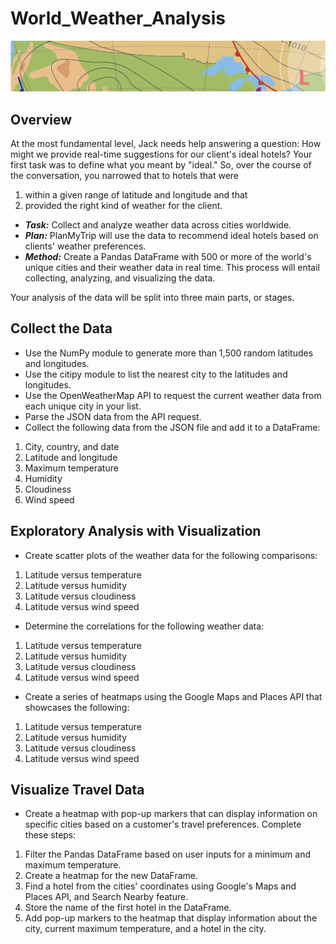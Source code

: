 # World_Weather_Analysis

![logo](analysis/module6-logo.png)

## Overview
At the most fundamental level, Jack needs help answering a question: How might we provide real-time suggestions for our client's ideal hotels? Your first task was to define what you meant by "ideal." So, over the course of the conversation, you narrowed that to 
hotels that were 
1.  within a given range of latitude and longitude and that
2.  provided the right kind of weather for the client.

* _**Task:**_ Collect and analyze weather data across cities worldwide.
* _**Plan:**_ PlanMyTrip will use the data to recommend ideal hotels based on clients' weather preferences.
* _**Method:**_ Create a Pandas DataFrame with 500 or more of the world's unique cities and their weather data in real time. This process will entail collecting, analyzing, and visualizing the data.

Your analysis of the data will be split into three main parts, or stages.

## Collect the Data
* Use the NumPy module to generate more than 1,500 random latitudes and longitudes.
* Use the citipy module to list the nearest city to the latitudes and longitudes.
* Use the OpenWeatherMap API to request the current weather data from each unique city in your list.
* Parse the JSON data from the API request.
* Collect the following data from the JSON file and add it to a DataFrame:
1.  City, country, and date
2.  Latitude and longitude
3.  Maximum temperature
4.  Humidity
5.  Cloudiness
6.  Wind speed

## Exploratory Analysis with Visualization
* Create scatter plots of the weather data for the following comparisons:
1.  Latitude versus temperature
2.  Latitude versus humidity
3.  Latitude versus cloudiness
4.  Latitude versus wind speed
* Determine the correlations for the following weather data:
1.  Latitude versus temperature
2.  Latitude versus humidity
3.  Latitude versus cloudiness
4.  Latitude versus wind speed
* Create a series of heatmaps using the Google Maps and Places API that showcases the following:
1.  Latitude versus temperature
2.  Latitude versus humidity
3.  Latitude versus cloudiness
4.  Latitude versus wind speed

## Visualize Travel Data

* Create a heatmap with pop-up markers that can display information on specific cities based on a customer's travel preferences. Complete these steps:

1.  Filter the Pandas DataFrame based on user inputs for a minimum and maximum temperature.
2.  Create a heatmap for the new DataFrame.
3.  Find a hotel from the cities' coordinates using Google's Maps and Places API, and Search Nearby feature.
4.  Store the name of the first hotel in the DataFrame.
5.  Add pop-up markers to the heatmap that display information about the city, current maximum temperature, and a hotel in the city.
